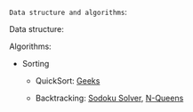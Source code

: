 `Data structure and algorithms`:

Data structure:

Algorithms:

- Sorting

  - QuickSort: [Geeks](https://www.geeksforgeeks.org/quick-sort-algorithm/)

  - Backtracking: [Sodoku Solver](https://leetcode.com/problems/sudoku-solver/description/), [N-Queens](https://leetcode.com/problems/n-queens/description/)